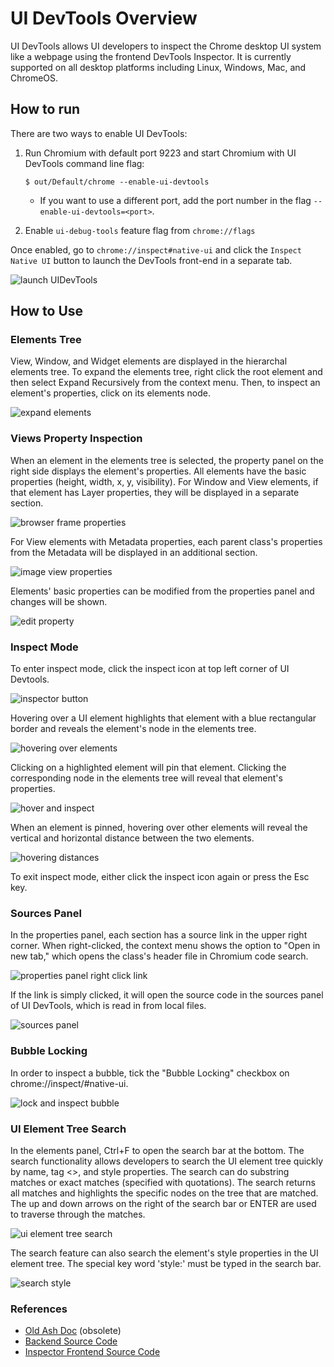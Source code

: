 # UI DevTools Overview

UI DevTools allows UI developers to inspect the Chrome desktop UI system like
a webpage using the frontend DevTools Inspector. It is
currently supported on all desktop platforms including Linux, Windows, Mac,
and ChromeOS.

## How to run

There are two ways to enable UI DevTools:

1. Run Chromium with default port 9223 and start Chromium with UI DevTools
   command line flag:

   ```shell
   $ out/Default/chrome --enable-ui-devtools
   ```

    * If you want to use a different port, add the port number in the flag
    `--enable-ui-devtools=<port>`.

2. Enable `ui-debug-tools` feature flag from `chrome://flags`

Once enabled, go to `chrome://inspect#native-ui` and click the `Inspect Native UI`
button to launch the DevTools front-end in a separate tab.

![launch UIDevTools]


## How to Use

### Elements Tree

View, Window, and Widget elements are displayed in the hierarchal elements tree. To expand the elements
tree, right click the root element and then select Expand Recursively from the context menu.
Then, to inspect an element's properties, click on its elements node.

![expand elements]

### Views Property Inspection

When an element in the elements tree is selected, the property panel on the right side displays the
element's properties. All elements have the basic properties (height, width, x, y, visibility).
For Window and View elements, if that element has Layer properties, they will be displayed in
a separate section.

![browser frame properties]

For View elements with Metadata properties, each parent class's properties from the Metadata
will be displayed in an additional section.

![image view properties]

Elements' basic properties can be modified from the properties panel and changes will be shown.

![edit property]

### Inspect Mode

To enter inspect mode, click the inspect icon at top left corner of UI Devtools.

![inspector button]

Hovering over a UI element highlights that element with a blue rectangular border and reveals
the element's node in the elements tree.

![hovering over elements]

Clicking on a highlighted element will pin that element. Clicking the corresponding node
in the elements tree will reveal that element's properties.

![hover and inspect]

When an element is pinned, hovering over other elements will reveal the vertical and horizontal
distance between the two elements.

![hovering distances]

To exit inspect mode, either click the inspect icon again or press the Esc key.

### Sources Panel

In the properties panel, each section has a source link in the upper right corner. When right-clicked,
the context menu shows the option to "Open in new tab," which opens the class's header file in Chromium
code search.

![properties panel right click link]

If the link is simply clicked, it will open the source code in the sources panel of UI DevTools, which
is read in from local files.

![sources panel]

### Bubble Locking

In order to inspect a bubble, tick the "Bubble Locking" checkbox on chrome://inspect/#native-ui.

![lock and inspect bubble]

### UI Element Tree Search

In the elements panel, Ctrl+F to open the search bar at the bottom. The search functionality allows
developers to search the UI element tree quickly by name, tag <>, and style properties.
The search can do substring matches or exact matches (specified with quotations). The search returns
all matches and highlights the specific nodes on the tree that are matched. The up and down arrows
on the right of the search bar or ENTER are used to traverse through the matches.

![ui element tree search]

The search feature can also search the element's style properties in the UI element tree. The special
key word 'style:' must be typed in the search bar.

![search style]

[launch UIDevTools]: images/launch_tools.png
[expand elements]: images/expand_elements.gif
[browser frame properties]: images/browser_frame_properties.png
[image view properties]: images/image_view_properties.png
[edit property]: images/edit_property.gif
[inspector button]: images/inspector_button.png
[hovering over elements]: images/hovering_over_elements.gif
[hover and inspect]: images/hover_and_inspect.gif
[hovering distances]: images/hovering_distances.gif
[properties panel right click link]: images/properties_panel_right_click_link.png
[sources panel]: images/sources_panel.png
[debug bounds rectangles]: images/debug_bounds_rectangles.png
[lock and inspect bubble]: images/lock_and_inspect_bubble.gif
[ui element tree search]: images/ui_element_tree_search.gif
[search style]: images/search_style.png

### References

* [Old Ash Doc](https://www.chromium.org/developers/how-tos/inspecting-ash) (obsolete)
* [Backend Source Code](https://cs.chromium.org/chromium/src/components/ui_devtools/)
* [Inspector Frontend Source Code](https://chromium.googlesource.com/devtools/devtools-frontend)
